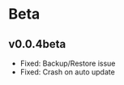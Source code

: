 Beta
====================

v0.0.4beta
-----------

* Fixed: Backup/Restore issue
* Fixed: Crash on auto update

